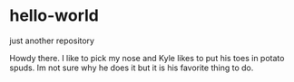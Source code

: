 # hello-world
just another repository


Howdy there. I like to pick my nose and Kyle likes to put his toes in potato spuds. Im not sure why he does it but it is his favorite thing to do. 
